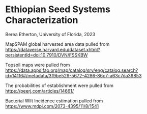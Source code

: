 # Ethiopian Seed Systems Characterization
Berea Etherton, University of Florida, 2023

MapSPAM global harvested area data pulled from https://dataverse.harvard.edu/dataset.xhtml?persistentId=doi:10.7910/DVN/FSSKBW

Topsoil maps were pulled from https://data.apps.fao.org/map/catalog/srv/eng/catalog.search?id=14116#/metadata/3f9be529-5672-4286-86c7-a63c7da39853

The probabilities of establishment were pulled from https://peerj.com/articles/14661/

Bacterial Wilt Incidence estimation pulled from https://www.mdpi.com/2073-4395/11/8/1541
